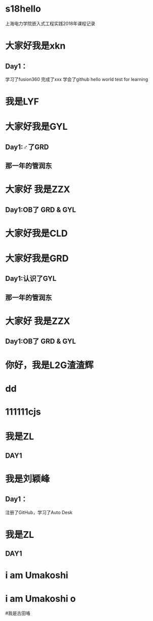 # s18hello
上海电力学院嵌入式工程实践2018年课程记录
# 大家好我是xkn
## Day1：
学习了fusion360
完成了xxx
学会了github
hello world test for learning
# 我是LYF
# 大家好我是GYL
## Day1:♂了GRD
## 那一年的管润东
# 大家好 我是ZZX
## Day1:OB了 GRD & GYL
# 大家好我是CLD
# 大家好我是GRD
## Day1:认识了GYL
## 那一年的管润东
# 大家好 我是ZZX
## Day1:OB了 GRD & GYL
# 你好，我是L2G渣渣辉
# dd
# 111111cjs
# 我是ZL
## DAY1
# 我是刘颖峰
## Day1：
   注册了GitHub，学习了Auto Desk
# 我是ZL
## DAY1
# i am Umakoshi
# i am Umakoshi o
#我是古田咯
